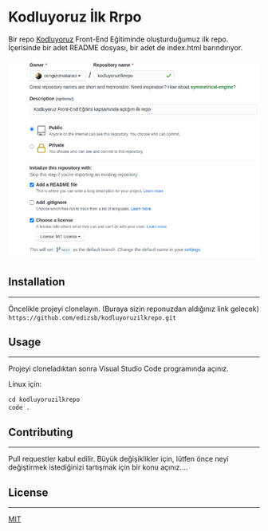 # Kodluyoruz İlk Rrpo

Bir repo [Kodluyoruz](kodluyoruz.org) Front-End Eğitiminde oluşturduğumuz ilk repo. İçerisinde bir adet README dosyası, bir adet de index.html barındırıyor.

![alt](https://github.com/Kodluyoruz/taskforce/blob/main/git/odev1/figures/github.png)

## Installation

***

Öncelikle projeyi clonelayın. (Buraya sizin reponuzdan aldığınız link gelecek)
`https://github.com/edizsb/kodluyoruzilkrepo.git`

## Usage

***

Projeyi cloneladıktan sonra Visual Studio Code programında açınız.

Linux için:

```
cd kodluyoruzilkrepo
code .
```

## Contributing

***

Pull requestler kabul edilir. Büyük değişiklikler için, lütfen önce neyi değiştirmek istediğinizi tartışmak için bir konu açınız....

## License

***

[MIT](https://choosealicense.com/licenses/mit/)